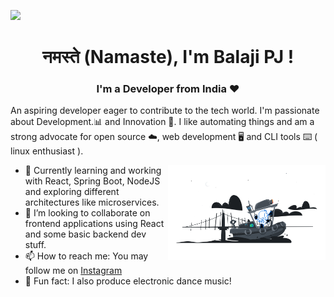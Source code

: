 ![](https://raw.githubusercontent.com/halfrost/halfrost/master/icons/header_.png)

<h1 align="center"> नमस्ते (Namaste), I'm Balaji PJ  ! </h1>

<h3 align="center">I'm a Developer from India ❤</h3>

An aspiring developer eager to contribute to the tech world. I'm passionate about Development.:bar_chart: and Innovation :construction:. I like automating things and am a strong advocate for open source ☁️, web development 🖥️ and CLI tools ⌨️ ( linux enthusiast ).

<img width="50%" align="right" alt="Github Image" src="https://raw.githubusercontent.com/Manas1820/Manas1820/master/profile-first-pr-dark.svg" />

- 🌱 Currently learning and working with React, Spring Boot, NodeJS and exploring different architectures like microservices.
- 👯 I’m looking to collaborate on frontend applications using React and some basic backend dev stuff.
- 📫 How to reach me: You may follow me on [Instagram](https://www.instagram.com/bla_music_/) 
- 🎵 Fun fact: I also produce electronic dance music! 
<br />
